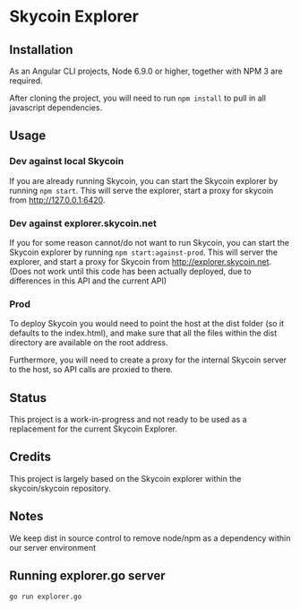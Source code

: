 # Skycoin Explorer

## Installation

As an Angular CLI projects,  Node 6.9.0 or higher, together with NPM 3 are required.

After cloning the project, you will need to run `npm install` to pull in all javascript dependencies. 

## Usage

### Dev against local Skycoin

If you are already running Skycoin, you can start the Skycoin explorer by running  `npm start`. This will serve the explorer, start a proxy for skycoin from http://127.0.0.1:6420.

### Dev against explorer.skycoin.net

If you for some reason cannot/do not want to run Skycoin, you can start the Skycoin explorer by running `npm start:against-prod`. This will server the explorer, and start a proxy for Skycoin from http://explorer.skycoin.net. (Does not work until this code has been actually deployed, due to differences in this API and the current API)

### Prod

To deploy Skycoin you would need to point the host at the dist folder (so it defaults to the index.html), and make sure that all the files within the dist directory are available on the root address.

Furthermore, you will need to create a proxy for the internal Skycoin server to the host, so API calls are proxied to there.

## Status

This project is a work-in-progress and not ready to be used as a replacement for the current Skycoin Explorer.

## Credits

This project is largely based on the Skycoin explorer within the skycoin/skycoin repository.

## Notes

We keep dist in source control to remove node/npm as a dependency within our server environment

## Running explorer.go server

```sh
go run explorer.go
```
